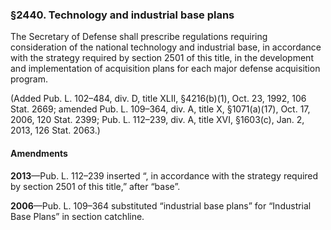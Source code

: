 ### §2440. Technology and industrial base plans ###

The Secretary of Defense shall prescribe regulations requiring consideration of the national technology and industrial base, in accordance with the strategy required by section 2501 of this title, in the development and implementation of acquisition plans for each major defense acquisition program.

(Added Pub. L. 102–484, div. D, title XLII, §4216(b)(1), Oct. 23, 1992, 106 Stat. 2669; amended Pub. L. 109–364, div. A, title X, §1071(a)(17), Oct. 17, 2006, 120 Stat. 2399; Pub. L. 112–239, div. A, title XVI, §1603(c), Jan. 2, 2013, 126 Stat. 2063.)

#### Amendments ####

**2013**—Pub. L. 112–239 inserted “, in accordance with the strategy required by section 2501 of this title,” after “base”.

**2006**—Pub. L. 109–364 substituted “industrial base plans” for “Industrial Base Plans” in section catchline.